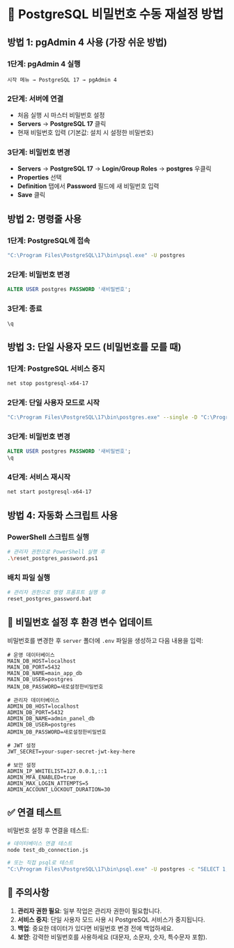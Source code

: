 # 🔐 PostgreSQL 비밀번호 수동 재설정 방법

## 방법 1: pgAdmin 4 사용 (가장 쉬운 방법)

### 1단계: pgAdmin 4 실행
```
시작 메뉴 → PostgreSQL 17 → pgAdmin 4
```

### 2단계: 서버에 연결
- 처음 실행 시 마스터 비밀번호 설정
- **Servers** → **PostgreSQL 17** 클릭
- 현재 비밀번호 입력 (기본값: 설치 시 설정한 비밀번호)

### 3단계: 비밀번호 변경
- **Servers** → **PostgreSQL 17** → **Login/Group Roles** → **postgres** 우클릭
- **Properties** 선택
- **Definition** 탭에서 **Password** 필드에 새 비밀번호 입력
- **Save** 클릭

## 방법 2: 명령줄 사용

### 1단계: PostgreSQL에 접속
```bash
"C:\Program Files\PostgreSQL\17\bin\psql.exe" -U postgres
```

### 2단계: 비밀번호 변경
```sql
ALTER USER postgres PASSWORD '새비밀번호';
```

### 3단계: 종료
```sql
\q
```

## 방법 3: 단일 사용자 모드 (비밀번호를 모를 때)

### 1단계: PostgreSQL 서비스 중지
```bash
net stop postgresql-x64-17
```

### 2단계: 단일 사용자 모드로 시작
```bash
"C:\Program Files\PostgreSQL\17\bin\postgres.exe" --single -D "C:\Program Files\PostgreSQL\17\data" postgres
```

### 3단계: 비밀번호 변경
```sql
ALTER USER postgres PASSWORD '새비밀번호';
\q
```

### 4단계: 서비스 재시작
```bash
net start postgresql-x64-17
```

## 방법 4: 자동화 스크립트 사용

### PowerShell 스크립트 실행
```bash
# 관리자 권한으로 PowerShell 실행 후
.\reset_postgres_password.ps1
```

### 배치 파일 실행
```bash
# 관리자 권한으로 명령 프롬프트 실행 후
reset_postgres_password.bat
```

## 🔧 비밀번호 설정 후 환경 변수 업데이트

비밀번호를 변경한 후 `server` 폴더에 `.env` 파일을 생성하고 다음 내용을 입력:

```env
# 운영 데이터베이스
MAIN_DB_HOST=localhost
MAIN_DB_PORT=5432
MAIN_DB_NAME=main_app_db
MAIN_DB_USER=postgres
MAIN_DB_PASSWORD=새로설정한비밀번호

# 관리자 데이터베이스
ADMIN_DB_HOST=localhost
ADMIN_DB_PORT=5432
ADMIN_DB_NAME=admin_panel_db
ADMIN_DB_USER=postgres
ADMIN_DB_PASSWORD=새로설정한비밀번호

# JWT 설정
JWT_SECRET=your-super-secret-jwt-key-here

# 보안 설정
ADMIN_IP_WHITELIST=127.0.0.1,::1
ADMIN_MFA_ENABLED=true
ADMIN_MAX_LOGIN_ATTEMPTS=5
ADMIN_ACCOUNT_LOCKOUT_DURATION=30
```

## ✅ 연결 테스트

비밀번호 설정 후 연결을 테스트:

```bash
# 데이터베이스 연결 테스트
node test_db_connection.js

# 또는 직접 psql로 테스트
"C:\Program Files\PostgreSQL\17\bin\psql.exe" -U postgres -c "SELECT 1;"
```

## 🚨 주의사항

1. **관리자 권한 필요**: 일부 작업은 관리자 권한이 필요합니다.
2. **서비스 중지**: 단일 사용자 모드 사용 시 PostgreSQL 서비스가 중지됩니다.
3. **백업**: 중요한 데이터가 있다면 비밀번호 변경 전에 백업하세요.
4. **보안**: 강력한 비밀번호를 사용하세요 (대문자, 소문자, 숫자, 특수문자 포함). 